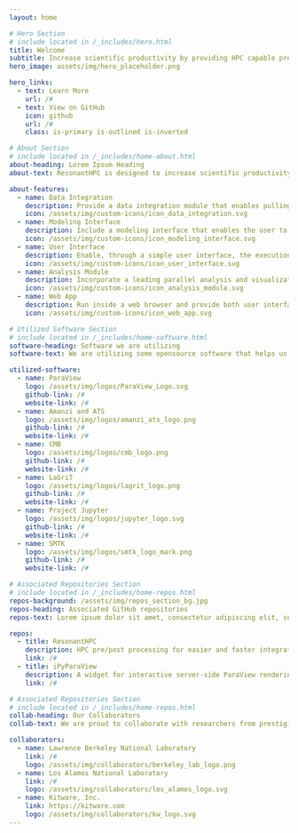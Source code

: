 ```yaml
---
layout: home

# Hero Section
# include located in /_includes/hero.html
title: Welcome
subtitle: Increase scientific productivity by providing HPC capable pre-and-post processing for easier and faster turnaround and integration with modern and next-generation simulation systems.
hero_image: assets/img/hero_placeholder.png

hero_links:
  - text: Learn More
    url: /#
  - text: View on GitHub
    icon: github
    url: /#
    class: is-primary is-outlined is-inverted

# About Section
# include located in /_includes/home-about.html
about-heading: Lorem Ipsum Heading
about-text: ResonantHPC is designed to increase scientific productivity by providing HPC capable pre-and-post processing for easier and faster turnaround and integration with modern and next-generation simulation systems. This system will extend the standard scientific computing environment (Jupyter) so that researchers can prepare, execute, and analyze the results of remote exascale-level simulation from their workstations.

about-features:
  - name: Data Integration
    description: Provide a data integration module that enables pulling data from heterogeneous sources as well as running required preprocessing.
    icon: /assets/img/custom-icons/icon_data_integration.svg
  - name: Modeling Interface
    description: Include a modeling interface that enables the user to generate an input mesh (through the execution of an external mesher) and to associate additional attributes to mesh elements.
    icon: /assets/img/custom-icons/icon_modeling_interface.svg
  - name: User Interface
    description: Enable, through a simple user interface, the execution and monitoring of HPC jobs such as preprocessing, simulation and visualization modules.
    icon: /assets/img/custom-icons/icon_user_interface.svg
  - name: Analysis Module
    description: Incorporate a leading parallel analysis and visualization module.
    icon: /assets/img/custom-icons/icon_analysis_module.svg
  - name: Web App
    description: Run inside a web browser and provide both user interface and scripting access to its functionality.
    icon: /assets/img/custom-icons/icon_web_app.svg

# Utilized Software Section
# include located in /_includes/home-software.html
software-heading: Software we are utilizing
software-text: We are utilizing some opensource software that helps us add functionality and increase project’s efficiency.

utilized-software:
  - name: ParaView
    logo: /assets/img/logos/ParaView_Logo.svg
    github-link: /#
    website-link: /#
  - name: Amanzi and ATS
    logo: /assets/img/logos/amanzi_ats_logo.png
    github-link: /#
    website-link: /#
  - name: CMB
    logo: /assets/img/logos/cmb_logo.png
    github-link: /#
    website-link: /#
  - name: LaGriT
    logo: /assets/img/logos/lagrit_logo.png
    github-link: /#
    website-link: /#
  - name: Project Jupyter
    logo: /assets/img/logos/jupyter_logo.svg
    github-link: /#
    website-link: /#
  - name: SMTK
    logo: /assets/img/logos/smtk_logo_mark.png
    github-link: /#
    website-link: /#

# Associated Repositories Section
# include located in /_includes/home-repos.html
repos-background: /assets/img/repos_section_bg.jpg
repos-heading: Associated GitHub repositories
repos-text: Lorem ipsum dolor sit amet, consectetur adipiscing elit, sed do eiusmod tempor incididunt ut labore

repos:
  - title: ResonantHPC
    description: HPC pre/post processing for easier and faster integration with modern simulation systems
    link: /#
  - title: iPyParaView
    description: A widget for interactive server-side ParaView rendering.
    link: /#

# Associated Repositories Section
# include located in /_includes/home-repos.html
collab-heading: Our Collaborators
collab-text: We are proud to collaborate with researchers from prestigious organizations.

collaborators:
  - name: Lawrence Berkeley National Laboratory
    link: /#
    logo: /assets/img/collaborators/berkeley_lab_logo.png
  - name: Los Alamos National Laboratory
    link: /#
    logo: /assets/img/collaborators/los_alamos_logo.svg
  - name: Kitware, Inc.
    link: https://kitware.com
    logo: /assets/img/collaborators/kw_logo.svg
---
```

